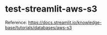 # test-streamlit-aws-s3

Reference: https://docs.streamlit.io/knowledge-base/tutorials/databases/aws-s3
